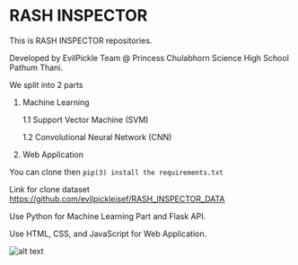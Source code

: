 # RASH INSPECTOR

This is RASH INSPECTOR repositories.

Developed by EvilPickle Team @ Princess Chulabhorn Science High School Pathum Thani.

We split into 2 parts

1. Machine Learning

    1.1 Support Vector Machine (SVM)
    
    1.2 Convolutional Neural Network (CNN)
    
2. Web Application

You can clone then ```pip(3) install the requirements.txt```

Link for clone dataset https://github.com/evilpickleisef/RASH_INSPECTOR_DATA    

Use Python for Machine Learning Part and Flask API.

Use HTML, CSS, and JavaScript for Web Application.

![alt text](https://github.com/filmer2002/RASH_INSPECTOR/blob/master/HOME.png)
